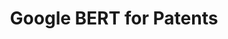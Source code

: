 ---
citation: https://cloud.google.com/blog/products/ai-machine-learning/how-ai-improves-patent-analysis
contributors:
- Google Patents
- Rob Srebrovic
- Jay Yonamine
description: A BERT (bidirectional encoder representation from transformers) model
  pretrained on over 100 million patent publications from the U.S. and other countries
  using open-source tooling. The trained model can be used for a number of use cases,
  including how to more effectively perform prior art searching to determine the novelty
  of a patent application, automatically generate classification codes to assist with
  patent categorization, and autocomplete.
documentation: https://github.com/google/patents-public-data/blob/master/examples/BERT_For_Patents.ipynb
last_edit: Sun, 23 Feb 2025 16:02:45 GMT
location: https://github.com/google/patents-public-data/blob/master/models/BERT%20for%20Patents.md
related_projects: {}
shortname: bert_for_patents
tags:
- classification
- novelty
- machine learning
terms_of_use: http://www.apache.org/licenses/LICENSE-2.0
title: Google BERT for Patents
uuid: b8c70382-7b6f-43b2-a6c0-c788e970e99e
---